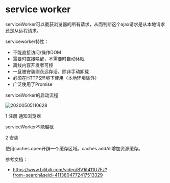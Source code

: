 # service worker

serviceWorker可以截获浏览器的所有请求，从而判断这个ajax请求是从本地请求还是从远程请求。

serviceworker特性：
* 不能直接访问/操作DOM
* 需要时直接唤醒，不需要时自动休眠
* 离线内容开发者可控
* 一旦被安装则永远存活，除非手动卸载
* 必须在HTTPS环境下使用（本地环境除外）
* 广泛使用了Promise

serviceWorker的启动流程

![20200505110628](http://tuchuang.funaio.cn/md/20200505110628.png)

1 注册
通知浏览器

serviceWorker不能越狱

2 安装

使用caches.open开辟一个缓存区域。caches.addAll增加资源缓存。

参考文档：
* https://www.bilibili.com/video/BV1it411U7Fz?from=search&seid=4113804772417513329